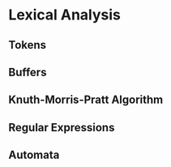 # Lexical Analysis

## Tokens

## Buffers

## Knuth-Morris-Pratt Algorithm

## Regular Expressions

## Automata